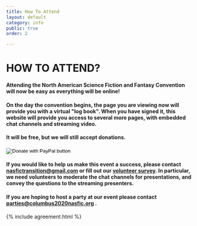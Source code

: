 ```yaml
---
title: How To Attend
layout: default
category: info
public: true
order: 2

---
```

# HOW TO ATTEND?

#### Attending the North American Science Fiction and Fantasy Convention will now be easy as everything will be online!

#### On the day the convention begins, the page you are viewing now will provide you with a virtual "log book". When you have signed it, this website will provide you access to several more pages, with embedded chat channels and streaming video.

#### It will be free, but we will still accept donations.

<form action="https://www.paypal.com/cgi-bin/webscr" method="post" target="_top">
<input type="hidden" name="cmd" value="_donations" />
<input type="hidden" name="business" value="infocols2020nasfic@gmail.com" />
<input type="hidden" name="currency_code" value="USD" />
<input type="image" src="https://www.paypalobjects.com/en_US/i/btn/btn_donateCC_LG.gif" border="0" name="submit" title="PayPal - The safer, easier way to pay online!" alt="Donate with PayPal button" />
<img alt="" border="0" src="https://www.paypal.com/en_US/i/scr/pixel.gif" width="1" height="1" />
</form>

#### If you would like to help us make this event a success, please contact nasfictransition@gmail.com or fill out our [volunteer survey](https://l.facebook.com/l.php?u=https%3A%2F%2Fform.jotform.com%2F201906040573044%3Ffbclid%3DIwAR1Ew0C2VAPu0xPjZwV0glAhTAgcvtZMHHm5130KPjXpjHSzGN0JdPxo5eg&h=AT0Aw75Egyr5JvyQhzvzmdk6wogK8OhHVNYER10DP0Drm3CmF6Uz5PHNEY1lmw_rUzqIpqkqsCKuOq8ajK2fpoRO92xxNgInX75lPlYVE0gH6ePntua8v8ZZgYxFwl5-4rQ). In particular, we need volunteers to moderate the chat channels for presentations, and convey the questions to the streaming presenters.

#### 

#### If you are hoping to host a party at our event please contact parties@columbus2020nasfic.org .

{% include agreement.html %}